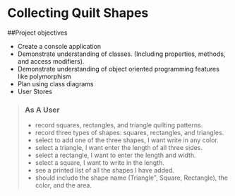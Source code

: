 # Collecting Quilt Shapes


##Project objectives

- Create a console application
- Demonstrate understanding of classes. (Including properties, methods, and access modifiers).
- Demonstrate understanding of object oriented programming features like polymorphism
- Plan using class diagrams
- User Stores
> ### As A User
> - record squares, rectangles, and triangle quilting patterns.
> - record three types of shapes: squares, rectangles, and triangles.
> - select to add one of the three shapes, I want write in any color.
> - select a triangle, I want enter the length of all three sides.
> - select a rectangle, I want to enter the length and width.
> - select a square, I want to write in the length.
> - see a printed list of all the shapes I have added. 
> - should include the shape name (Triangle", Square, Rectangle), 
    the color, and the area.
